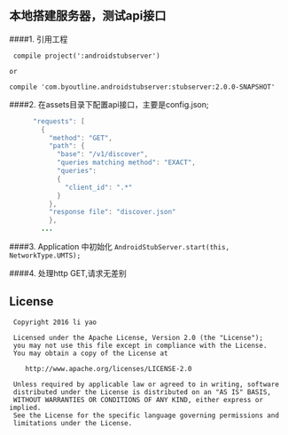 ##  本地搭建服务器，测试api接口

####1. 引用工程

     compile project(':androidstubserver')
    
    or
    
    compile 'com.byoutline.androidstubserver:stubserver:2.0.0-SNAPSHOT'
    
    
####2. 在assets目录下配置api接口，主要是config.json;
```java {
      "requests": [
        {
          "method": "GET",
          "path": {
            "base": "/v1/discover",
            "queries matching method": "EXACT",
            "queries":
            {
              "client_id": ".*"
            }
          },
          "response file": "discover.json"
          },
        ...
```

####3. Application 中初始化
  `AndroidStubServer.start(this, NetworkType.UMTS);`

####4. 处理http GET,请求无差别

## License
```text
 Copyright 2016 li yao

 Licensed under the Apache License, Version 2.0 (the "License");
 you may not use this file except in compliance with the License.
 You may obtain a copy of the License at

    http://www.apache.org/licenses/LICENSE-2.0

 Unless required by applicable law or agreed to in writing, software
 distributed under the License is distributed on an "AS IS" BASIS,
 WITHOUT WARRANTIES OR CONDITIONS OF ANY KIND, either express or implied.
 See the License for the specific language governing permissions and
 limitations under the License.
```